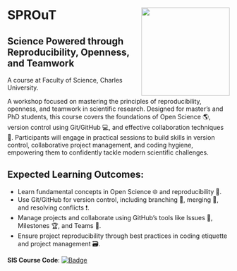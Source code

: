 # SPROuT <img src="https://ondrejmottl.github.io/teaching/SPROuT/sprout_logo_white.jpg" align="right" width="200"/>

## Science Powered through Reproducibility, Openness, and Teamwork 

A course at Faculty of Science, Charles University.

A workshop focused on mastering the principles of reproducibility, openness, and teamwork in scientific research. Designed for master’s and PhD students, this course covers the foundations of Open Science 🌎, version control using Git/GitHub 💻, and effective collaboration techniques 🤝. Participants will engage in practical sessions to build skills in version control, collaborative project management, and coding hygiene, empowering them to confidently tackle modern scientific challenges.

## Expected Learning Outcomes:
- Learn fundamental concepts in Open Science 🌐 and reproducibility 📜.
- Use Git/GitHub for version control, including branching 🌿, merging 🔀, and resolving conflicts ❗.
- Manage projects and collaborate using GitHub’s tools like Issues 📝, Milestones 🏆, and Teams 🤝.
- Ensure project reproducibility through best practices in coding etiquette and project management 🗃️.

 **SIS Course Code**: [![Badge](https://img.shields.io/badge/SIS-MB120C26-blue)](https://is.cuni.cz/studium/predmety/index.php?id=d05883cb77201986e76bb53ceefb99e1&tid=&do=predmet&kod=MB120C26)

